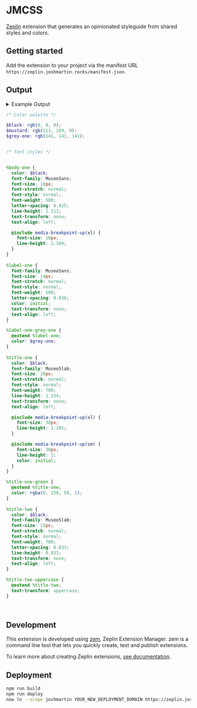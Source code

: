 # JMCSS

[Zeplin](https://zeplin.io) extension that generates an opinionated styleguide from shared styles and colors.

## Getting started

Add the extension to your project via the manifest URL `https://zeplin.joshmartin.rocks/manifest.json`.

## Output

<details>

  <summary>
    Example Output
  <summary>

  ```scss
  /* Color palette */

  $black: rgb(0, 0, 0);
  $mustard: rgb(213, 169, 0);
  $grey-one: rgb(141, 141, 141);


  /* Text styles */


  %body-one {
    color: $black;
    font-family: MuseoSans;
    font-size: 16px;
    font-stretch: normal;
    font-style: normal;
    font-weight: 500;
    letter-spacing: 0.025;
    line-height: 1.313;
    text-transform: none;
    text-align: left;

    @include media-breakpoint-up(xl) {
      font-size: 18px;
      line-height: 1.389;
    }
  }
    
  %label-one {
    font-family: MuseoSans;
    font-size: 14px;
    font-stretch: normal;
    font-style: normal;
    font-weight: 500;
    letter-spacing: 0.036;
    color: initial;
    text-transform: none;
    text-align: left;
  }

  %label-one-grey-one {
    @extend %label-one;
    color: $grey-one;
  }
    
  %title-one {
    color: $black;
    font-family: MuseoSlab;
    font-size: 26px;
    font-stretch: normal;
    font-style: normal;
    font-weight: 700;
    line-height: 1.154;
    text-transform: none;
    text-align: left;

    @include media-breakpoint-up(xl) {
      font-size: 38px;
      line-height: 1.105;
    }

    @include media-breakpoint-up(sm) {
      font-size: 30px;
      line-height: 1;
      color: initial;
    }
  }

  %title-one-green {
    @extend %title-one;
    color: rgba(0, 159, 50, 1);
  }
    
  %title-two {
    color: $black;
    font-family: MuseoSlab;
    font-size: 15px;
    font-stretch: normal;
    font-style: normal;
    font-weight: 700;
    letter-spacing: 0.033;
    line-height: 0.933;
    text-transform: none;
    text-align: left;
  }

  %title-two-uppercase {
    @extend %title-two;
    text-transform: uppercase;
  }
    
  ```
</details>

## Development

This extension is developed using [zem](https://github.com/zeplin/zem), Zeplin Extension Manager. zem is a command line tool that lets you quickly create, test and publish extensions.

To learn more about creating Zeplin extensions, [see documentation](https://github.com/zeplin/zeplin-extension-documentation).

## Deployment

```bash
npm run build
npm run deploy
now ln --scope joshmartin YOUR_NEW_DEPLOYMENT_DOMAIN https://zeplin.joshmartin.rocks
```
